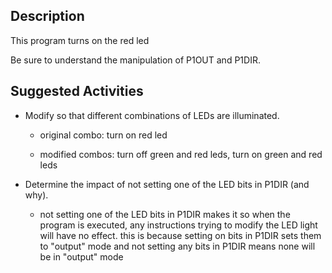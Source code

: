 ## Description

This program turns on the red led

Be sure to understand the manipulation of P1OUT and P1DIR.

## Suggested Activities

* Modify so that different combinations of LEDs are illuminated.

  * original combo: turn on red led

  * modified combos: turn off green and red leds, turn on green and red leds


* Determine the impact of not setting one of the LED bits in P1DIR (and why).

  * not setting one of the LED bits in P1DIR makes it so when the program is
    executed, any instructions trying to modify the LED light will have no
    effect. this is because setting on bits in P1DIR sets them to "output" mode and
    not setting any bits in P1DIR means none will be in "output" mode
